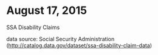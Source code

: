 # August 17, 2015

SSA Disability Claims 

data source: Social Security Administration
(http://catalog.data.gov/dataset/ssa-disability-claim-data)

